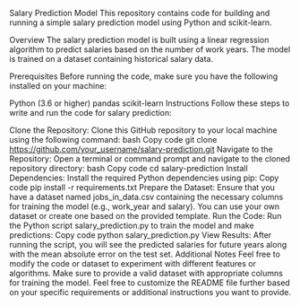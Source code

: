 Salary Prediction Model
This repository contains code for building and running a simple salary prediction model using Python and scikit-learn.

Overview
The salary prediction model is built using a linear regression algorithm to predict salaries based on the number of work years. The model is trained on a dataset containing historical salary data.

Prerequisites
Before running the code, make sure you have the following installed on your machine:

Python (3.6 or higher)
pandas
scikit-learn
Instructions
Follow these steps to write and run the code for salary prediction:

Clone the Repository: Clone this GitHub repository to your local machine using the following command:
bash
Copy code
git clone https://github.com/your_username/salary-prediction.git
Navigate to the Repository: Open a terminal or command prompt and navigate to the cloned repository directory:
bash
Copy code
cd salary-prediction
Install Dependencies: Install the required Python dependencies using pip:
Copy code
pip install -r requirements.txt
Prepare the Dataset: Ensure that you have a dataset named jobs_in_data.csv containing the necessary columns for training the model (e.g., work_year and salary). You can use your own dataset or create one based on the provided template.
Run the Code: Run the Python script salary_prediction.py to train the model and make predictions:
Copy code
python salary_prediction.py
View Results: After running the script, you will see the predicted salaries for future years along with the mean absolute error on the test set.
Additional Notes
Feel free to modify the code or dataset to experiment with different features or algorithms.
Make sure to provide a valid dataset with appropriate columns for training the model.
Feel free to customize the README file further based on your specific requirements or additional instructions you want to provide.
